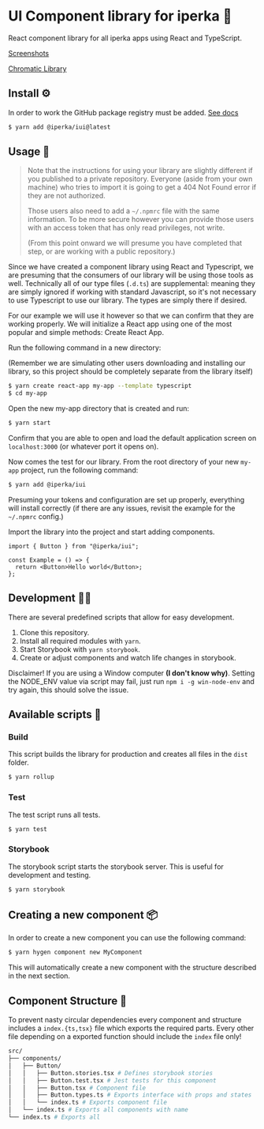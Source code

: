 # UI Component library for iperka 🧩

React component library for all iperka apps using React and TypeScript.

[Screenshots](__screenshots__/)

[Chromatic Library](https://www.chromatic.com/library?appId=62aece68e29ccfa98f49e265)

## Install ⚙

In order to work the GitHub package registry must be added. [See docs](https://docs.github.com/en/packages/working-with-a-github-packages-registry/working-with-the-npm-registry)

```bash
$ yarn add @iperka/iui@latest
```

## Usage 🎈

> Note that the instructions for using your library are slightly different if you published to a private repository. Everyone (aside from your own machine) who tries to import it is going to get a 404 Not Found error if they are not authorized.
>
> Those users also need to add a `~/.npmrc` file with the same information. To be more secure however you can provide those users with an access token that has only read privileges, not write.
>
> (From this point onward we will presume you have completed that step, or are working with a public repository.)

Since we have created a component library using React and Typescript, we are presuming that the consumers of our library will be using those tools as well. Technically all of our type files (`.d.ts`) are supplemental: meaning they are simply ignored if working with standard Javascript, so it's not necessary to use Typescript to use our library. The types are simply there if desired.

For our example we will use it however so that we can confirm that they are working properly. We will initialize a React app using one of the most popular and simple methods: Create React App.

Run the following command in a new directory:

(Remember we are simulating other users downloading and installing our library, so this project should be completely separate from the library itself)

```bash
$ yarn create react-app my-app --template typescript
$ cd my-app
```

Open the new my-app directory that is created and run:

```bash
$ yarn start
```

Confirm that you are able to open and load the default application screen on `localhost:3000` (or whatever port it opens on).

Now comes the test for our library. From the root directory of your new `my-app` project, run the following command:

```bash
$ yarn add @iperka/iui
```

Presuming your tokens and configuration are set up properly, everything will install correctly (if there are any issues, revisit the example for the `~/.npmrc` config.)

Import the library into the project and start adding components.

```tsx
import { Button } from "@iperka/iui";

const Example = () => {
  return <Button>Hello world</Button>;
};
```

## Development 🙇‍♂️

There are several predefined scripts that allow for easy development.

1. Clone this repository.
2. Install all required modules with `yarn`.
3. Start Storybook with `yarn storybook`.
4. Create or adjust components and watch life changes in storybook.

Disclaimer! If you are using a Window computer **(I don't know why)**. Setting the NODE_ENV value via script may fail, just run `npm i -g win-node-env` and try again, this should solve the issue.

## Available scripts 🚀

### Build

This script builds the library for production and creates all files in the `dist` folder.

```bash
$ yarn rollup
```

### Test

The test script runs all tests.

```bash
$ yarn test
```

### Storybook

The storybook script starts the storybook server. This is useful for development and testing.

```bash
$ yarn storybook
```

## Creating a new component 📦

In order to create a new component you can use the following command:

```bash
$ yarn hygen component new MyComponent
```

This will automatically create a new component with the structure described in the next section.

## Component Structure 🚧

To prevent nasty circular dependencies every component and structure includes a `index.{ts,tsx}` file which exports the required parts. Every other file depending on a exported function should include the `index` file only!

```bash
src/
├── components/
│   ├── Button/
│   │   ├── Button.stories.tsx # Defines storybook stories
│   │   ├── Button.test.tsx # Jest tests for this component
│   │   ├── Button.tsx # Component file
│   │   ├── Button.types.ts # Exports interface with props and states
│   │   └── index.ts # Exports component file
│   └── index.ts # Exports all components with name
└── index.ts # Exports all
```
